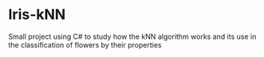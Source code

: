 # Iris-kNN
Small project using C# to study how the kNN algorithm works and its use in the classification of flowers by their properties
